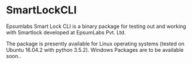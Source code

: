 # SmartLockCLI
Epsumlabs Smart Lock CLI is a binary package for testing out and working with Smartlock developed at EpsumLabs Pvt. Ltd.

The package is presently available for Linux operating systems (tested on Ubuntu 16.04.2 with python 3.5.2).
Windows Packages are to be available soon..
 
